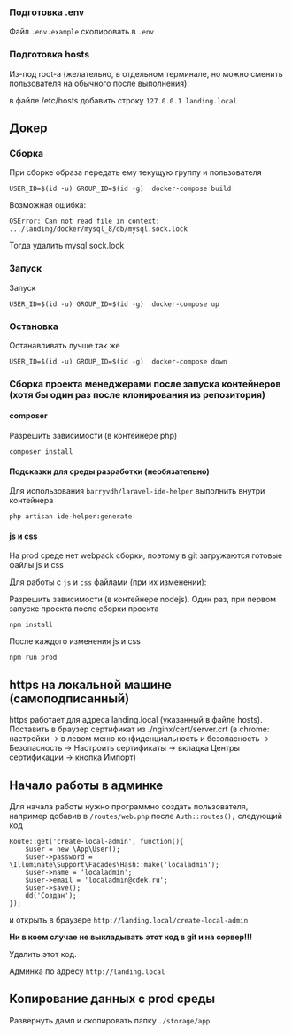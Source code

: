 ### Подготовка .env
Файл ```.env.example``` скопировать в ```.env```
### Подготовка hosts
Из-под root-а (желательно, в отдельном терминале, но можно сменить пользователя на обычного после выполнения):

в файле /etc/hosts добавить  строку
```127.0.0.1 landing.local```
## Докер
### Сборка
При сборке образа передать ему текущую группу и пользователя 
```
USER_ID=$(id -u) GROUP_ID=$(id -g)  docker-compose build
```
Возможная ошибка:
```
OSError: Can not read file in context: .../landing/docker/mysql_8/db/mysql.sock.lock
```
Тогда удалить mysql.sock.lock

### Запуск
Запуск
```
USER_ID=$(id -u) GROUP_ID=$(id -g)  docker-compose up
```

### Остановка
Останавливать лучше так же
```
USER_ID=$(id -u) GROUP_ID=$(id -g)  docker-compose down
```
### Сборка проекта менеджерами после запуска контейнеров (хотя бы один раз после клонирования из репозитория)
#### composer 
Разрешить зависимости (в контейнере php)
```
composer install
```
#### Подсказки для среды разработки (необязательно)
Для использования `barryvdh/laravel-ide-helper` выполнить внутри контейнера
```
php artisan ide-helper:generate
```
#### js и css
На prod среде нет webpack сборки, поэтому в git загружаются готовые файлы js и css

Для работы с ```js``` и ```css``` файлами (при их изменении):

Разрешить зависимости (в контейнере nodejs). Один раз, при первом запуске проекта после сборки проекта
```
npm install
```

После каждого изменения js и css 
```
npm run prod
```

## https на локальной машине (самоподписанный)
https работает для адреса landing.local (указанный в файле hosts). Поставить в браузер сертификат из ./nginx/cert/server.crt
(в chrome: настройки -> в левом меню конфиденциальность и безопасность -> Безопасность -> Настроить сертификаты -> вкладка Центры сертификации -> кнопка Импорт)

## Начало работы в админке 
Для начала работы нужно программно создать пользователя, например добавив в ```/routes/web.php```
после ```Auth::routes();```
следующий код
```
Route::get('create-local-admin', function(){
    $user = new \App\User();
    $user->password = \Illuminate\Support\Facades\Hash::make('localadmin');
    $user->name = 'localadmin';
    $user->email = 'localadmin@cdek.ru';
    $user->save();
    dd('Создан');
});
```
и открыть в браузере ```http://landing.local/create-local-admin```

**Ни в коем случае не выкладывать этот код в git и на сервер!!!**

Удалить этот код.

Админка по адресу ```http://landing.local```

## Копирование данных с prod среды
Развернуть дамп и скопировать папку ```./storage/app```
